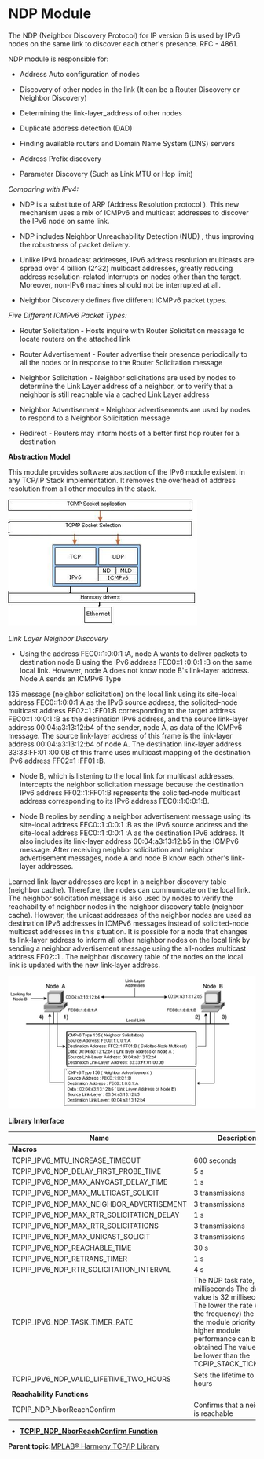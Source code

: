 # NDP Module

The NDP \(Neighbor Discovery Protocol\) for IP version 6 is used by IPv6 nodes on the same link to discover each other's presence. RFC - 4861.

NDP module is responsible for:

-   Address Auto configuration of nodes

-   Discovery of other nodes in the link \(It can be a Router Discovery or Neighbor Discovery\)

-   Determining the link-layer\_address of other nodes

-   Duplicate address detection \(DAD\)

-   Finding available routers and Domain Name System \(DNS\) servers

-   Address Prefix discovery

-   Parameter Discovery \(Such as Link MTU or Hop limit\)


*Comparing with IPv4:*

-   NDP is a substitute of ARP \(Address Resolution protocol \). This new mechanism uses a mix of ICMPv6 and multicast addresses to discover the IPv6 node on same link.

-   NDP includes Neighbor Unreachability Detection \(NUD\) , thus improving the robustness of packet delivery.

-   Unlike IPv4 broadcast addresses, IPv6 address resolution multicasts are spread over 4 billion \(2^32\) multicast addresses, greatly reducing address resolution-related interrupts on nodes other than the target. Moreover, non-IPv6 machines should not be interrupted at all.

-   Neighbor Discovery defines five different ICMPv6 packet types.


*Five Different ICMPv6 Packet Types:*

-   Router Solicitation - Hosts inquire with Router Solicitation message to locate routers on the attached link

-   Router Advertisement - Router advertise their presence periodically to all the nodes or in response to the Router Solicitation message

-   Neighbor Solicitation - Neighbor solicitations are used by nodes to determine the Link Layer address of a neighbor, or to verify that a neighbor is still reachable via a cached Link Layer address

-   Neighbor Advertisement - Neighbor advertisements are used by nodes to respond to a Neighbor Solicitation message

-   Redirect - Routers may inform hosts of a better first hop router for a destination


**Abstraction Model**

This module provides software abstraction of the IPv6 module existent in any TCP/IP Stack implementation. It removes the overhead of address resolution from all other modules in the stack.

![IPv6](GUID-AE7D212F-B3CD-4078-A1CD-CB312292E663-low.png)

*Link Layer Neighbor Discovery*

-   Using the address FEC0::1:0:0:1 :A, node A wants to deliver packets to destination node B using the IPv6 address FEC0::1 :0:0:1 :B on the same local link. However, node A does not know node B's link-layer address. Node A sends an ICMPv6 Type


135 message \(neighbor solicitation\) on the local link using its site-local address FEC0::1:0:0:1:A as the IPv6 source address, the solicited-node multicast address FF02::1 :FF01:B corresponding to the target address FEC0::1 :0:0:1 :B as the destination IPv6 address, and the source link-layer address 00:04:a3:13:12:b4 of the sender, node A, as data of the ICMPv6 message. The source link-layer address of this frame is the link-layer address 00:04:a3:13:12:b4 of node A. The destination link-layer address 33:33:FF:01 :00:0B of this frame uses multicast mapping of the destination IPv6 address FF02::1 :FF01 :B.

-   Node B, which is listening to the local link for multicast addresses, intercepts the neighbor solicitation message because the destination IPv6 address FF02::1:FF01:B represents the solicited-node multicast address corresponding to its IPv6 address FEC0::1:0:0:1:B.

-   Node B replies by sending a neighbor advertisement message using its site-local address FEC0::1 :0:0:1 :B as the IPv6 source address and the site-local address FEC0::1 :0:0:1 :A as the destination IPv6 address. It also includes its link-layer address 00:04:a3:13:12:b5 in the ICMPv6 message. After receiving neighbor solicitation and neighbor advertisement messages, node A and node B know each other's link-layer addresses.


Learned link-layer addresses are kept in a neighbor discovery table \(neighbor cache\). Therefore, the nodes can communicate on the local link. The neighbor solicitation message is also used by nodes to verify the reachability of neighbor nodes in the neighbor discovery table \(neighbor cache\). However, the unicast addresses of the neighbor nodes are used as destination IPv6 addresses in ICMPv6 messages instead of solicited-node multicast addresses in this situation. It is possible for a node that changes its link-layer address to inform all other neighbor nodes on the local link by sending a neighbor advertisement message using the all-nodes multicast address FF02::1 . The neighbor discovery table of the nodes on the local link is updated with the new link-layer address.

![ndp](GUID-37E3C65F-1AFD-44E9-995F-12189B76AEFE-low.png)

**Library Interface**

|Name|Description|
|----|-----------|
|**Macros**||
|TCPIP\_IPV6\_MTU\_INCREASE\_TIMEOUT|600 seconds|
|TCPIP\_IPV6\_NDP\_DELAY\_FIRST\_PROBE\_TIME|5 s|
|TCPIP\_IPV6\_NDP\_MAX\_ANYCAST\_DELAY\_TIME|1 s|
|TCPIP\_IPV6\_NDP\_MAX\_MULTICAST\_SOLICIT|3 transmissions|
|TCPIP\_IPV6\_NDP\_MAX\_NEIGHBOR\_ADVERTISEMENT|3 transmissions|
|TCPIP\_IPV6\_NDP\_MAX\_RTR\_SOLICITATION\_DELAY|1 s|
|TCPIP\_IPV6\_NDP\_MAX\_RTR\_SOLICITATIONS|3 transmissions|
|TCPIP\_IPV6\_NDP\_MAX\_UNICAST\_SOLICIT|3 transmissions|
|TCPIP\_IPV6\_NDP\_REACHABLE\_TIME|30 s|
|TCPIP\_IPV6\_NDP\_RETRANS\_TIMER|1 s|
|TCPIP\_IPV6\_NDP\_RTR\_SOLICITATION\_INTERVAL|4 s|
|TCPIP\_IPV6\_NDP\_TASK\_TIMER\_RATE|The NDP task rate, milliseconds The default value is 32 milliseconds. The lower the rate \(higher the frequency\) the higher the module priority and higher module performance can be obtained The value cannot be lower than the TCPIP\_STACK\_TICK\_RATE.|
|TCPIP\_IPV6\_NDP\_VALID\_LIFETIME\_TWO\_HOURS|Sets the lifetime to 2 hours|
|**Reachability Functions**||
|TCPIP\_NDP\_NborReachConfirm|Confirms that a neighbor is reachable|

-   **[TCPIP\_NDP\_NborReachConfirm Function](GUID-54C4E5DE-AFB8-4B83-95AF-215BE1947787.md)**  


**Parent topic:**[MPLAB® Harmony TCP/IP Library](GUID-01A0A1D8-EC9B-4EFF-B8E4-D154B555FEF2.md)


